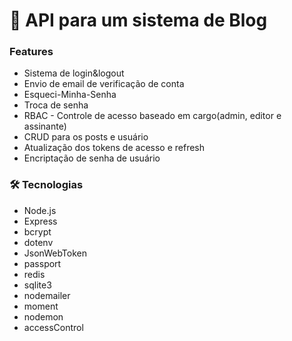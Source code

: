# 🚀 API para um sistema de Blog

### Features
* Sistema de login&logout 
* Envio de email de verificação de conta 
* Esqueci-Minha-Senha
* Troca de senha
* RBAC - Controle de acesso baseado em cargo(admin, editor e assinante)
* CRUD para os posts e usuário 
* Atualização dos tokens de acesso e refresh
* Encriptação de senha de usuário


### 🛠 Tecnologias 

* Node.js
* Express
* bcrypt
* dotenv
* JsonWebToken
* passport
* redis
* sqlite3
* nodemailer
* moment
* nodemon
* accessControl
